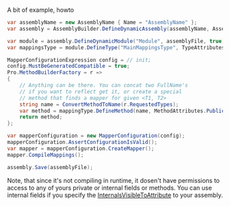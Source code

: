 A bit of example, howto

```c#
var assemblyName = new AssemblyName { Name = "AssemblyName" };
var assembly = AssemblyBuilder.DefineDynamicAssembly(assemblyName, AssemblyBuilderAccess.RunAndSave);

var module = assembly.DefineDynamicModule("Module", assemblyFile, true);
var mappingsType = module.DefineType("MainMappingsType", TypeAttributes.Public | TypeAttributes.Abstract | TypeAttributes.Sealed);

MapperConfigurationExpression config = // init;
config.MustBeGeneratedCompatible = true;
Pro.MethodBuilderFactory = r =>
{
    // Anything can be there. You can concat two FullName's
    // if you want to reflect get it, or create a special
    // method that finds a mapper for given <T1, T2>
    string name = ConvertMethodToName(r.RequestedTypes);
    var method = mappingType.DefineMethod(name, MethodAttributes.Public | MethodAttributes.Static);
    return method;
};

var mapperConfiguration = new MapperConfiguration(config);
mapperConfiguration.AssertConfigurationIsValid();
var mapper = mapperConfiguration.CreateMapper();
mapper.CompileMappings();

assembly.Save(assemblyFile);
```

Note, that since it's not compiling in runtime, it dosen't have permissions to access to any of yours private or internal fields or methods.
You can use internal fields if you specify the [InternalsVisibleToAttribute](https://docs.microsoft.com/en-us/dotnet/api/system.runtime.compilerservices.internalsvisibletoattribute?view=net-5.0) to your assembly.
